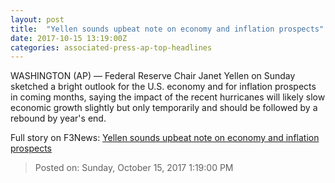 ```yaml
---
layout: post
title:  "Yellen sounds upbeat note on economy and inflation prospects"
date: 2017-10-15 13:19:00Z
categories: associated-press-ap-top-headlines
---
```


WASHINGTON (AP) — Federal Reserve Chair Janet Yellen on Sunday sketched a bright outlook for the U.S. economy and for inflation prospects in coming months, saying the impact of the recent hurricanes will likely slow economic growth slightly but only temporarily and should be followed by a rebound by year's end.


Full story on F3News: [Yellen sounds upbeat note on economy and inflation prospects](http://www.f3nws.com/n/2ajzrC)

> Posted on: Sunday, October 15, 2017 1:19:00 PM
